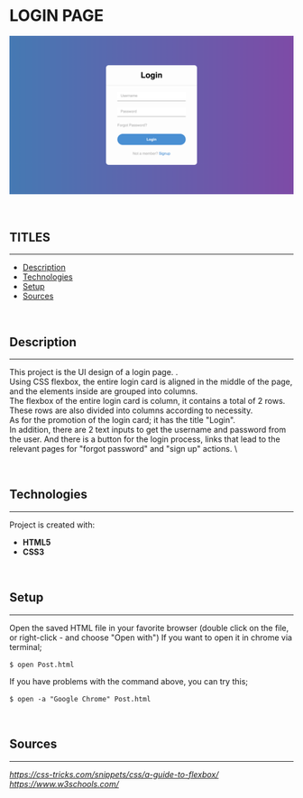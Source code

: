 # LOGIN PAGE

![Login Page](./assets/Project.png)

<br />

## **TITLES**
---
* [Description](#description)
* [Technologies](#technologies)
* [Setup](#setup)
* [Sources](#sources)

<br />


## Description
---
This project is the UI design of a login page.  . \
Using CSS flexbox, the entire login card is aligned in the middle of the page, and the elements inside are grouped into columns. \
The flexbox of the entire login card is column, it contains a total of 2 rows. These rows are also divided into columns according to necessity. \
As for the promotion of the login card; it has the title "Login". \
In addition, there are 2 text inputs to get the username and password from the user. And there is a button for the login process, links that lead to the relevant pages for "forgot password" and "sign up" actions. \

<br/>

## Technologies
---
Project is created with:
* **HTML5**
* **CSS3**

<br />

## Setup
---
Open the saved HTML file in your favorite browser (double click on the file, or right-click - and choose "Open with")
If you want to open it in chrome via terminal;


```
$ open Post.html
```
If you have problems with the command above, you can try this;

```
$ open -a "Google Chrome" Post.html
```
<br />

## Sources
---
_https://css-tricks.com/snippets/css/a-guide-to-flexbox/_ \
_https://www.w3schools.com/_
